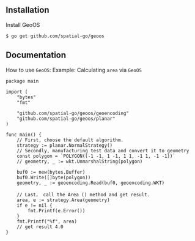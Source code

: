 ## Installation

Install GeoOS
```sh
$ go get github.com/spatial-go/geoos
```

## Documentation
How to use `GeoOS`:
Example: Calculating `area` via `GeoOS`
```
package main

import (
	"bytes"
	"fmt"

	"github.com/spatial-go/geoos/geoencoding"
	"github.com/spatial-go/geoos/planar"
)

func main() {
	// First, choose the default algorithm.
	strategy := planar.NormalStrategy()
	// Secondly, manufacturing test data and convert it to geometry
	const polygon = `POLYGON((-1 -1, 1 -1, 1 1, -1 1, -1 -1))`
	// geometry, _ := wkt.UnmarshalString(polygon)

	buf0 := new(bytes.Buffer)
	buf0.Write([]byte(polygon))
	geometry, _ := geoencoding.Read(buf0, geoencoding.WKT)

	// Last， call the Area () method and get result.
	area, e := strategy.Area(geometry)
	if e != nil {
		fmt.Printf(e.Error())
	}
	fmt.Printf("%f", area)
	// get result 4.0
}
```